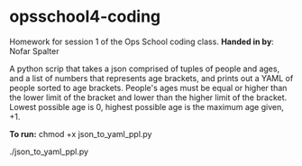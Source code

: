 # opsschool4-coding
Homework for session 1 of the Ops School coding class.
__Handed in by__: Nofar Spalter

A python scrip that takes a json comprised of tuples of people and ages, and a list of numbers that represents age brackets, and prints out a YAML of people sorted to age brackets. People's ages must be equal or higher than the lower limit of the bracket and lower than the higher limit of the bracket. Lowest possible age is 0, highest possible age is the maximum age given, +1.  

__To run:__
chmod +x json_to_yaml_ppl.py

./json_to_yaml_ppl.py
